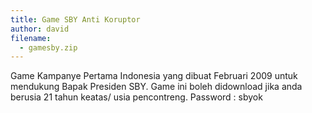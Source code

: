 ```yaml
---
title: Game SBY Anti Koruptor
author: david
filename: 
  - gamesby.zip
---
```

Game Kampanye Pertama Indonesia yang dibuat Februari 2009 untuk mendukung Bapak Presiden SBY. Game ini boleh didownload jika anda berusia 21 tahun keatas/ usia pencontreng. Password : sbyok
